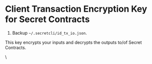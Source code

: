 # Client Transaction Encryption Key for Secret Contracts

1. Backup `~/.secretcli/id_tx_io.json`.

This key encrypts your inputs and decrypts the outputs to/of Secret Contracts.

\
